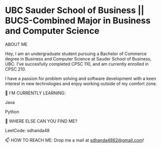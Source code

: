 # UBC Sauder School of Business || BUCS-Combined Major in Business and Computer Science

ABOUT ME

Hey, I am an undergraduate student pursuing a Bachelor of Commerce degree in Business and Computer Science at Sauder School of Business, UBC. I've succesfully completed CPSC 110, and am currently enrolled in CPSC 210.

I have a passion for problem solving and software development with a keen interest in new technologies and enjoy working outside of my comfort zone.


🌱 I'M CURRENTLY LEARNING:

Java

Python

🤔 WHERE ELSE CAN YOU FIND ME?

LeetCode: sdhanda48

📫 HOW TO REACH ME:
Drop me a mail at sdhanda4862@gmail.com!
